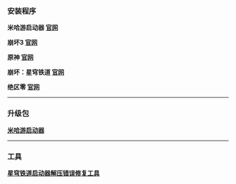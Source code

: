 ### 安装程序
**米哈游启动器
[官网](https://hyp-webstatic.mihoyo.com/hyp-client/hyp_cn_setup_1.4.2.exe)**

**崩坏3
[官网](https://autopatchcn.bh3.com/ptpublic/rel/20250102153712_P5mchTLSUIXCBKJ8/Bh3_release_1.4.2.199_gw_pc.exe)**

**原神
[官网](https://autopatchcn.yuanshen.com/client_app/download/launcher/20241225164539_9oyGHAOXvzP4uaBW/mihoyo/yuanshen_setup_202412201736.exe)**

**崩坏：星穹铁道
[官网](https://autopatchcn.bhsr.com/client/cn/20241224150915_8Z3HCLB1Bkal5dAK/gw_PC/StarRail_setup_1.4.2.exe)**

**绝区零
[官网](https://autopatchcn.juequling.com/package_download/op/client_app/download/20241223152910_h1tfOqIIFyOKYKLe/ZenlessZoneZero_setup202412231330.exe)**


---

### 升级包
**[米哈游启动器](https://hyp-webstatic.mihoyo.com/hyp-client/jGHBHlcOq1_1.4.2.199_1_1_cps_hyp_cn_jGHBHlcOq1_21mihoyo_202501021053_IDcXEVHH.zip)**


---

### 工具
**[星穹铁道启动器解压错误修复工具](https://hyp-webstatic.mihoyo.com/hyp-client/rpg_cn_1.4.2.2.zip)**
